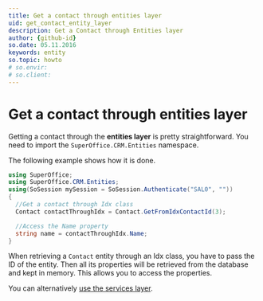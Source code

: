 ```yaml
---
title: Get a contact through entities layer
uid: get_contact_entity_layer
description: Get a Contact through Entities layer
author: {github-id}
so.date: 05.11.2016
keywords: entity
so.topic: howto
# so.envir:
# so.client:
---
```


# Get a contact through entities layer

Getting a contact through the **entities layer** is pretty straightforward. You need to import the `SuperOffice.CRM.Entities` namespace.

The following example shows how it is done.

```csharp
using SuperOffice;
using SuperOffice.CRM.Entities;
using(SoSession mySession = SoSession.Authenticate("SAL0", ""))
{
  //Get a contact through Idx class
  Contact contactThroughIdx = Contact.GetFromIdxContactId(3);

  //Access the Name property
  string name = contactThroughIdx.Name;
}
```

When retrieving a `Contact` entity through an Idx class, you have to pass the ID of the entity. Then all its properties will be retrieved from the database and kept in memory. This allows you to access the properties.

You can alternatively [use the services layer][1].

<!-- Referenced links -->
[1]: ../services/get-contact-via-services-layer.md
